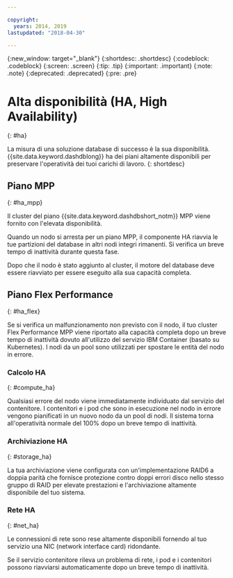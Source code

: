 ```yaml
---

copyright:
  years: 2014, 2019
lastupdated: "2018-04-30"

---
```


<!-- Attribute definitions --> 
{:new_window: target="_blank"}
{:shortdesc: .shortdesc}
{:codeblock: .codeblock}
{:screen: .screen}
{:tip: .tip}
{:important: .important}
{:note: .note}
{:deprecated: .deprecated}
{:pre: .pre}

# Alta disponibilità (HA, High Availability) 
{: #ha}

La misura di una soluzione database di successo è la sua disponibilità. {{site.data.keyword.dashdblong}} ha dei piani altamente disponibili per preservare l'operatività dei tuoi carichi di lavoro.
{: shortdesc}

## Piano MPP
{: #ha_mpp}

Il cluster del piano {{site.data.keyword.dashdbshort_notm}} MPP viene fornito con l'elevata disponibilità.  

Quando un nodo si arresta per un piano MPP, il componente HA riavvia le tue partizioni del database in altri nodi integri rimanenti. Si verifica un breve tempo di inattività durante questa fase. 

Dopo che il nodo è stato aggiunto al cluster, il motore del database deve essere riavviato per essere eseguito alla sua capacità completa. 

## Piano Flex Performance
{: #ha_flex}

Se si verifica un malfunzionamento non previsto con il nodo, il tuo cluster Flex Performance MPP viene riportato alla capacità completa dopo un breve tempo di inattività dovuto all'utilizzo del servizio IBM Container (basato su Kubernetes). I nodi da un pool sono utilizzati per spostare le entità del nodo in errore. 

### Calcolo HA
{: #compute_ha}

Qualsiasi errore del nodo viene immediatamente individuato dal servizio del contenitore. I contenitori e i pod che sono in esecuzione nel nodo in errore vengono pianificati in un nuovo nodo da un pool di nodi. Il sistema torna all'operatività normale del 100% dopo un breve tempo di inattività.

### Archiviazione HA
{: #storage_ha}

La tua archiviazione viene configurata con un'implementazione RAID6 a doppia parità che fornisce protezione contro doppi errori disco nello stesso gruppo di RAID per elevate prestazioni e l'archiviazione altamente disponibile del tuo sistema.

### Rete HA
{: #net_ha}

Le connessioni di rete sono rese altamente disponibili fornendo al tuo servizio una NIC (network interface card) ridondante. 

Se il servizio contenitore rileva un problema di rete, i pod e i contenitori possono riavviarsi automaticamente dopo un breve tempo di inattività.
